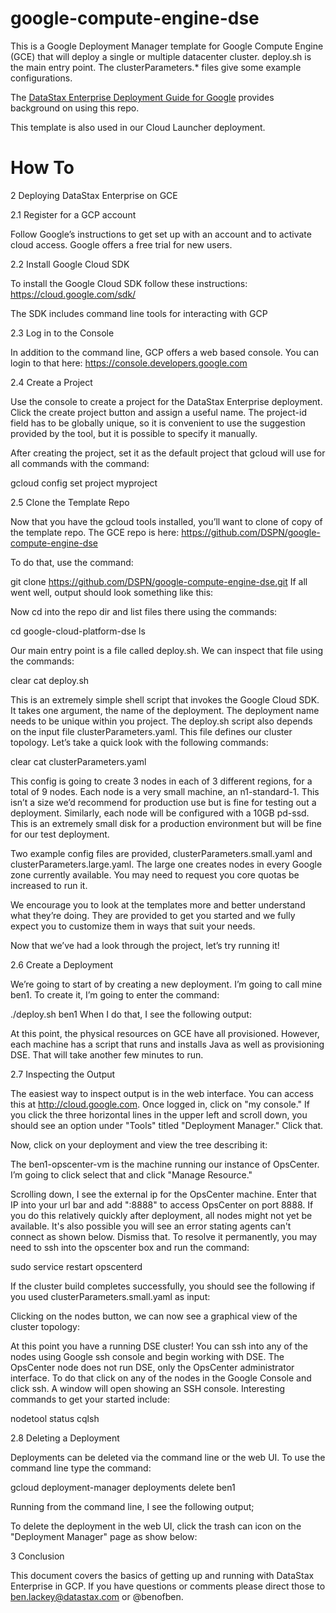 # google-compute-engine-dse

This is a Google Deployment Manager template for Google Compute Engine (GCE) that will deploy a single or multiple datacenter cluster.  deploy.sh is the main entry point.  The clusterParameters.* files give some example configurations.

The [DataStax Enterprise Deployment Guide for Google](https://academy.datastax.com/resources/deployment-guide-google) provides background on using this repo.

This template is also used in our Cloud Launcher deployment.

# How To

2 Deploying DataStax Enterprise on GCE

2.1 Register for a GCP account

Follow Google’s instructions to get set up with an account and to activate cloud access.  Google offers a free trial for new users.

2.2 Install Google Cloud SDK

To install the Google Cloud SDK follow these instructions: https://cloud.google.com/sdk/

The SDK includes command line tools for interacting with GCP

2.3 Log in to the Console

In addition to the command line, GCP offers a web based console.  You can login to that here: https://console.developers.google.com

2.4 Create a Project

Use the console to create a project for the DataStax Enterprise deployment. Click the create project button and assign a useful name.  The project-id field has to be globally unique, so it is convenient to use the suggestion provided by the tool, but it is possible to specify it manually.

After creating the project, set it as the default project that gcloud will use for all commands with the command:

gcloud config set project myproject

2.5 Clone the Template Repo

Now that you have the gcloud tools installed, you’ll want to clone of copy of the template repo.  The GCE repo is here: https://github.com/DSPN/google-compute-engine-dse

To do that, use the command:

git clone https://github.com/DSPN/google-compute-engine-dse.git
If all went well, output should look something like this:



Now cd into the repo dir and list files there using the commands:

cd google-cloud-platform-dse
ls


Our main entry point is a file called deploy.sh. We can inspect that file using the commands:

clear
cat deploy.sh


This is an extremely simple shell script that invokes the Google Cloud SDK. It takes one argument, the name of the deployment. The deployment name needs to be unique within you project. The deploy.sh script also depends on the input file clusterParameters.yaml. This file defines our cluster topology. Let’s take a quick look with the following commands:

clear
cat clusterParameters.yaml


This config is going to create 3 nodes in each of 3 different regions, for a total of 9 nodes. Each node is a very small machine, an n1-standard-1. This isn’t a size we’d recommend for production use but is fine for testing out a deployment. Similarly, each node will be configured with a 10GB pd-ssd. This is an extremely small disk for a production environment but will be fine for our test deployment.

Two example config files are provided, clusterParameters.small.yaml and clusterParameters.large.yaml. The large one creates nodes in every Google zone currently available. You may need to request you core quotas be increased to run it.

We encourage you to look at the templates more and better understand what they’re doing. They are provided to get you started and we fully expect you to customize them in ways that suit your needs.

Now that we’ve had a look through the project, let’s try running it!

2.6 Create a Deployment

We’re going to start of by creating a new deployment. I’m going to call mine ben1. To create it, I’m going to enter the command:

./deploy.sh ben1
When I do that, I see the following output:



At this point, the physical resources on GCE have all provisioned. However, each machine has a script that runs and installs Java as well as provisioning DSE. That will take another few minutes to run.

2.7 Inspecting the Output

The easiest way to inspect output is in the web interface. You can access this at http://cloud.google.com.  Once logged in, click on "my console." If you click the three horizontal lines in the upper left and scroll down, you should see an option under "Tools" titled "Deployment Manager." Click that.



Now, click on your deployment and view the tree describing it:



The ben1-opscenter-vm is the machine running our instance of OpsCenter. I’m going to click select that and click "Manage Resource."



Scrolling down, I see the external ip for the OpsCenter machine. Enter that IP into your url bar and add ":8888" to access OpsCenter on port 8888. If you do this relatively quickly after deployment, all nodes might not yet be available.  It's also possible you will see an error stating agents can't connect as shown below.  Dismiss that.  To resolve it permanently, you may need to ssh into the opscenter box and run the command:

sudo service restart opscenterd


If the cluster build completes successfully, you should see the following if you used clusterParameters.small.yaml as input:

Clicking on the nodes button, we can now see a graphical view of the cluster topology:



At this point you have a running DSE cluster! You can ssh into any of the nodes using Google ssh console and begin working with DSE.  The OpsCenter node does not run DSE, only the OpsCenter administrator interface.  To do that click on any of the nodes in the Google Console and click ssh.  A window will open showing an SSH console.  Interesting commands to get your started include:

nodetool status
cqlsh


2.8 Deleting a Deployment

Deployments can be deleted via the command line or the web UI. To use the command line type the command:

gcloud deployment-manager deployments delete ben1

Running from the command line, I see the following output;



To delete the deployment in the web UI, click the trash can icon on the "Deployment Manager" page as show below:



3 Conclusion

This document covers the basics of getting up and running with DataStax Enterprise in GCP.  If you have questions or comments please direct those to ben.lackey@datastax.com or @benofben.